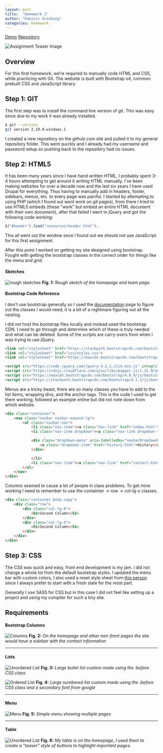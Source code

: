 ```yaml
---
layout: post
title:  "Homework 1"
author: "Dominic Groshong"
categories: homework
---
```

<a href="\HW1\index.html" class="btn">Demo</a>
<a href="https://github.com/xzonos/xzonos.github.io/tree/master/HW1" class="btn" target="_blank_">Repository</a>


<!-- This image gets pulled into the blog post page. Purposefully hidden on the actual blog page. -->
<div class="hide">
	<img alt="Assignment Teaser Image" src="/assets/imgs/assignOneTeaser.jpg">
</div>

Overview
------
For this first homework, we’re required to manually code HTML and CSS, while practicing with Git. The website is built with Bootstrap v4, common prebuilt CSS and JavaScript library.

Step 1: GIT
------

The first step was to install the command line version of git. This was easy since due to my work it was already installed.
```bash
$ git --version
git version 2.19.0.windows.1
```
I created a new repository on the github.com site and pulled it to my general repository folder. This went quickly and I already had my username and password setup so pushing back to the repository had no issues.

Step 2: HTML5
------

It has been many years since I have hand written HTML, I probably spent 3-4 hours attempting to get around it writing HTML manually. I've been making websites for over a decade now and the last six years I have used Drupal for everything. Thus having to manually add in headers, footer, sidebars, menus, etc. to every page was painful. I started by attempting to using PHP (which I found out wont work on git pages), from there I tried to use HTML5 embeds (these "work" but embed an entire HTML document with their own <html> document), after that failed I went to jQuery and got the following code working:

```javascript
$("#header").load("resources/header.html");
```

This all went out the window once I found out we should not use JavaScript for this first assignment.

After this point I worked on getting my site designed using bootstrap. Fought with getting the bootstrap classes in the correct order for things like the menu and grid.

#### Sketches
![rough sketches](/assets/imgs/sketch.jpg)
**Fig. 1:** *Rough sketch of the homepage and team page.*


#### Bootstrap Code Reference

I don't use bootstrap generally so I used the [documentation](http://getbootstrap.com) page to figure out the classes I would need, it is a bit of a nightmare figuring out all the nesting.  

I did not host the bootstrap files locally and instead used the bootstrap CDN. I need to go through and determine which of these is truly needed and what can be deleted. Some of the scripts are carry overs from when I was trying to use jQuery.

```html
<link rel="stylesheet" href="https://stackpath.bootstrapcdn.com/bootstrap/4.1.3/css/bootstrap.min.css">
<link rel="stylesheet" href="css/styles.css">
<link rel="stylesheet" href="https://maxcdn.bootstrapcdn.com/bootstrap/4.0.0/css/bootstrap.min.css" integrity="sha384-Gn5384xqQ1aoWXA+058RXPxPg6fy4IWvTNh0E263XmFcJlSAwiGgFAW/dAiS6JXm" crossorigin="anonymous">

<script src="https://code.jquery.com/jquery-3.2.1.slim.min.js" integrity="sha384-KJ3o2DKtIkvYIK3UENzmM7KCkRr/rE9/Qpg6aAZGJwFDMVNA/GpGFF93hXpG5KkN" crossorigin="anonymous"></script>
<script src="https://cdnjs.cloudflare.com/ajax/libs/popper.js/1.12.9/umd/popper.min.js" integrity="sha384-ApNbgh9B+Y1QKtv3Rn7W3mgPxhU9K/ScQsAP7hUibX39j7fakFPskvXusvfa0b4Q" crossorigin="anonymous"></script>
<script src="https://maxcdn.bootstrapcdn.com/bootstrap/4.0.0/js/bootstrap.min.js" integrity="sha384-JZR6Spejh4U02d8jOt6vLEHfe/JQGiRRSQQxSfFWpi1MquVdAyjUar5+76PVCmYl" crossorigin="anonymous"></script>
<script src="https://stackpath.bootstrapcdn.com/bootstrap/4.1.3/js/bootstrap.min.js" ></script>
```

Menus are a tricky beast, there are so many classes you have to add to the list items, wrapping divs, and the anchor tags. This is the code I used to get them working, followed an example online but did not note down from which website.
```html
<div class="container">
	<nav class="navbar navbar-expand-lg">
		<ul class="navbar-nav">
			<li class="nav-item"><a class="nav-link" href="index.html">Home</a></li>
			<li class="nav-item dropdown"><a class="nav-link dropdown-toggle" href="#" id="mainMenuDropdown" data-toggle="dropdown" aria-haspopup="true" aria-expanded="false">About</a>

			<div class="dropdown-menu" aria-labelledby="navbarDropdownMenuLink">
				<a class="dropdown-item" href="history.html">History</a>
			</div>

			</li>
			<li class="nav-item"><a class="nav-link" href="contact.html">Contact</a></li>
		</ul>
	</nav>
</div>
```

Columns seamed to cause a lot of people in class problems. To get mine working I need to remember to use the containter -> row -> col-lg-x classes.
```html
<div class="container body-copy">
	<div class="row">
		<div class="col-lg-8">
			<h2>Second Column</h2>
		</div>
		<div class="col-lg-4">
			<h1>Second Column</h1>
		</div>
	</div>
</div>
```

Step 3: CSS
------

The CSS was quick and easy, front end development is my jam. I did not change a whole lot from the default bootstrap styles. I updated the menu bar with custom colors, I also used a reset style sheet from [this person](http://meyerweb.com/eric/tools/css/reset/) since I always prefer to start with a fresh slate for the most part.

Generally I use SASS for CSS but in this case I did not feel like setting up a project and using my compiler for such a tiny site.

Requirements
------

#### Bootstrap Columns
![Columns](/assets/imgs/multiColumn.png)
**Fig. 2:** *On the homepage and other non-front pages the site would have a sidebar with the contact information*

<hr>

#### Lists
![Unordered List](/assets/imgs/bulletList.png)
**Fig. 3:** *Large bullet list custom made using the :before CSS class*

![Ordered List](/assets/imgs/orderedList.png)
**Fig. 4:** *Large numbered list custom made using the :before CSS class and a secondary font from google*

<hr>

#### Menu
![Menu](/assets/imgs/menu.png)
**Fig. 5:** *Simple menu showing multiple pages*

<hr>

#### Table
![Unordered List](/assets/imgs/table.png)
**Fig. 6:** *My table is on the homepage, I used them to create a "teaser" style of buttons to highlight important pages.*
